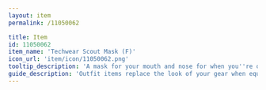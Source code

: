 ```yaml
---
layout: item
permalink: /11050062

title: Item
id: 11050062
item_name: 'Techwear Scout Mask (F)'
icon_url: 'item/icon/11050062.png'
tooltip_description: 'A mask for your mouth and nose for when you''re on a secret mission.'
guide_description: 'Outfit items replace the look of your gear when equipped.'
---
```

